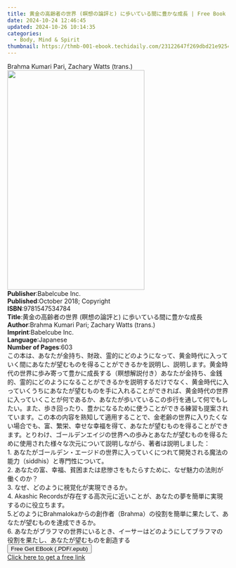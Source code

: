 ```yaml
---
title: 黄金の高齢者の世界 (瞑想の論評と) に歩いている間に豊かな成長 | Free Book
date: 2024-10-24 12:46:45
updated: 2024-10-26 10:14:35
categories:
  - Body, Mind & Spirit
thumbnail: https://thmb-001-ebook.techidaily.com/23122647f269dbd21e925457a826a4eab4683b6985562da308e18177501ac9b4.jpg
---
```

<main id="book-container">
  <div class="flex flex-col">
    <div class="book-brief flex-1 py-6 px-4 sm:p-6 md:py-10 md:px-8">
      <!-- brief-->
      <div class="book-brief-main">
        Brahma Kumari Pari, Zachary Watts (trans.)
      </div>
    </div>
    <div
      class="book-meta-info flex-1 grid gap-4 col-start-1 col-end-3 row-start-1 sm:mb-6 sm:grid-cols-4 lg:gap-6 lg:col-start-2 lg:row-end-6 lg:row-span-6 lg:mb-0"
    >
      <div
        class="book-meta-info-left place-content-center mt-4 p-4 text-sm leading-6 col-start-2 col-span-2 dark:text-slate-400"
      >
        <img
          class="w-full h-500 object-cover rounded-lg sm:h-255 sm:col-span-2 lg:col-span-full"
          src="https://img-001-ebook.techidaily.com/a047e486d17a961b1ecb10f21cedd26864c306b0fe9fd80204800f12557113fb.jpg"
          alt=""
          width="312"
          height="500"
        />
      </div>
      <div
        class="book-meta-info-right mt-2 col-start-1 row-start-2 col-span-3 self-center"
      >
        <!-- meta data  -->
        <div class="flex flex-col px-4 md:px-8">
          <div class="flex-1">
            <strong>Publisher</strong>:<span class="px-2">Babelcube Inc.</span>
          </div>
          <div class="flex-1">
            <strong>Published</strong>:<span class="px-2"
              >October 2018; Copyright</span
            >
          </div>
          <div class="flex-1">
            <strong>ISBN</strong>:<span class="px-2">9781547534784</span>
          </div>
          <div class="flex-1">
            <strong>Title</strong>:<span class="px-2"
              >黄金の高齢者の世界 (瞑想の論評と)
              に歩いている間に豊かな成長</span
            >
          </div>
          <div class="flex-1">
            <strong>Author</strong>:<span class="px-2"
              >Brahma Kumari Pari; Zachary Watts (trans.)</span
            >
          </div>
          <div class="flex-1">
            <strong>Imprint</strong>:<span class="px-2">Babelcube Inc.</span>
          </div>
          <div class="flex-1">
            <strong>Language</strong>:<span class="px-2">Japanese</span>
          </div>
          <div class="flex-1">
            <strong>Number of Pages</strong>:<span class="px-2">603</span>
          </div>
        </div>
      </div>
    </div>
    <div class="book-description flex-1 py-6 px-4 sm:p-6 md:py-10 md:px-8">
      <div class="book-description-main">
        <div accordion-content="" id="description">
          この本は、あなたが金持ち、財政、霊的にどのようになって、黄金時代に入っていく間にあなたが望むものを得ることができるかを説明し、説明します。黄金時代の世界に歩み寄って豊かに成長する（瞑想解説付き）あなたが金持ち、金銭的、霊的にどのようになることができるかを説明するだけでなく、黄金時代に入っていくうちにあなたが望むものを手に入れることができれば、黄金時代の世界に入っていくことが何であるか、あなたが歩いているこの歩行を通して何でもしたい。また、歩き回ったり、豊かになるために使うことができる練習も提案されています。この本の内容を熟知して適用することで、金老齢の世界に入りたくない場合でも、富、繁栄、幸せな幸福を得て、あなたが望むものを得ることができます。とりわけ、ゴールデンエイジの世界への歩みとあなたが望むものを得るために使用された様々な次元について説明しながら、著者は説明しました：<br />1.
          あなたがゴールデン・エージドの世界に入っていくにつれて開発される魔法の能力（siddhis）と専門性について。<br />2.
          あなたの富、幸福、貧困または悲惨さをもたらすために、なぜ魅力の法則が働くのか？<br />3.
          なぜ、どのように視覚化が実現できるか。<br />4. Akashic
          Recordsが存在する高次元に近いことが、あなたの夢を簡単に実現するのに役立ちます。<br />5.どのようにBrahmalokaからの創作者（Brahma）の役割を簡単に果たして、あなたが望むものを達成できるか。<br />6.
          あなたがブラフマの世界にいるとき、イーサーはどのようにしてブラフマの役割を果たし、あなたが望むものを創造する
        </div>
        <div class="accordion-fader"></div>
      </div>
    </div>
    <div class="book-excerpts flex-1 py-6 px-4 sm:p-6 md:py-10 md:px-8"></div>
    <div
      class="book-about-author flex-1 py-6 px-4 sm:p-6 md:py-10 md:px-8"
    ></div>
    <div class="book-free-get flex-1 py-6 px-4 sm:p-6 md:py-10 md:px-8">
      <button
        id="btn-free-get"
        class="bg-blue-500 hover:bg-blue-700 text-white font-bold py-2 px-4 rounded"
      >
        Free Get EBook (.PDF/.epub)
      </button>
      <div id="countdown-display" class="px-2 text-lg mt-2"></div>
      <a
        id="free-link"
        class="hidden bg-blue-500 hover:bg-blue-700 text-white font-bold py-2 px-4 rounded"
        href="https://www.ebooks.com/en-us/book/209544166/ebook/brahma-kumari-pari/"
        target="_blank"
        >Click here to get a free link</a
      >
    </div>
    <script>
      let countdownTime = 0;
      let countdownInterval = null;
      document
        .getElementById('btn-free-get')
        .addEventListener('click', startCountdown);
      function startCountdown() {
        countdownTime = new Date().getTime() + 60000 * 3;
        countdownInterval = setInterval(updateCountdown, 1000);
        document.getElementById('btn-free-get').disabled = true;
        document
          .getElementById('btn-free-get')
          .classList.add('bg-gray-500', 'cursor-not-allowed');
      }
      function updateCountdown() {
        let currentTime = new Date().getTime();
        let timeLeft = countdownTime - currentTime;
        let secondsLeft = Math.floor(timeLeft / 1000);
        document.getElementById('countdown-display').innerHTML =
          `Remaining time: ${secondsLeft} seconds.`;
        if (secondsLeft <= 0) {
          clearInterval(countdownInterval);
          document.getElementById('btn-free-get').classList.add('hidden');
          document.getElementById('free-link').classList.remove('hidden');
          document.getElementById('countdown-display').innerHTML = '';
        }
      }
    </script>
  </div>
</main>
